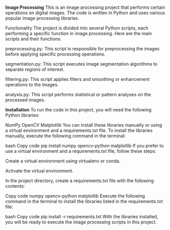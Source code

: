 **Image Processing**
This is an image processing project that performs certain operations on digital images. The code is written in Python and uses various popular image processing libraries.

Functionality
The project is divided into several Python scripts, each performing a specific function in image processing. Here are the main scripts and their functions:

preprocessing.py: This script is responsible for preprocessing the images before applying specific processing operations.

segmentation.py: This script executes image segmentation algorithms to separate regions of interest.

filtering.py: This script applies filters and smoothing or enhancement operations to the images.

analysis.py: This script performs statistical or pattern analyses on the processed images.

**Installation**
To run the code in this project, you will need the following Python libraries:

NumPy
OpenCV
Matplotlib
You can install these libraries manually or using a virtual environment and a requirements.txt file. To install the libraries manually, execute the following command in the terminal:

bash
Copy code
pip install numpy opencv-python matplotlib
If you prefer to use a virtual environment and a requirements.txt file, follow these steps:

Create a virtual environment using virtualenv or conda.

Activate the virtual environment.

In the project directory, create a requirements.txt file with the following contents:

Copy code
numpy
opencv-python
matplotlib
Execute the following command in the terminal to install the libraries listed in the requirements.txt file:

bash
Copy code
pip install -r requirements.txt
With the libraries installed, you will be ready to execute the image processing scripts in this project.
